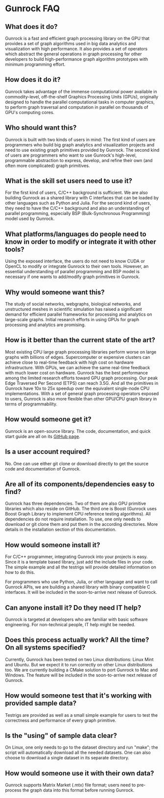 # Gunrock FAQ

## What does it do?

Gunrock is a fast and efficient graph processing library on the GPU that
provides a set of graph algorithms used in big data analytics and visualization
with high performance.  It also provides a set of operators which abstract the
general operations in graph processing for other developers to build
high-performance graph algorithm prototypes with minimum programming effort.

## How does it do it?

Gunrock takes advantage of the immense computational power available in
commodity-level, off-the-shelf Graphics Processing Units (GPUs), originally
designed to handle the parallel computational tasks in computer graphics, to
perform graph traversal and computation in parallel on thousands of GPU's
computing cores.

## Who should want this?

Gunrock is built with two kinds of users in mind: The first kind of users are
programmers who build big graph analytics and visualization projects and need to
use existing graph primitives provided by Gunrock.  The second kind of users
are programmers who want to use Gunrock's high-level, programmable abstraction
to express, develop, and refine their own (and often more complicated) graph
primitives.

## What is the skill set users need to use it?

For the first kind of users, C/C++ background is sufficient. We are also
building Gunrock as a shared library with C interfaces that can be loaded by
other languages such as Python and Julia.  For the second kind of users, they
need to have the C/C++ background and also an understanding of parallel
programming, especially BSP (Bulk-Synchronous Programming) model used by Gunrock.

## What platforms/languages do people need to know in order to modify or integrate it with other tools?

Using the exposed interface, the users do not need to know CUDA or OpenCL to
modify or integrate Gunrock to their own tools. However, an essential
understanding of parallel programming and BSP model is necessary if one wants
to add/modify graph primitives in Gunrock.

## Why would someone want this?

The study of social networks, webgraphs, biological networks, and unstructured
meshes in scientific simulation has raised a significant demand for efficient
parallel frameworks for processing and analytics on large-scale graphs. Initial
research efforts in using GPUs for graph processing and analytics are promising.

## How is it better than the current state of the art?

Most existing CPU large graph processing libraries perform worse on large
graphs with billions of edges. Supercomputer or expensive clusters can achieve
close to real-time feedback with high cost on hardware infrastructure. With
GPUs, we can achieve the same real-time feedback with much lower cost on
hardware. Gunrock has the best performance among the limited research efforts
toward GPU graph processing. Our peak Edge Traversed Per Second (ETPS) can
reach 3.5G.  And all the primitives in Gunrock have 10x to 25x speedup over the
equivalent single-node CPU implementations. With a set of general graph
processing operators exposed to users, Gunrock is also more flexible than other
GPU/CPU graph library in terms of programmability.

## How would someone get it?

Gunrock is an open-source library. The code, documentation, and quick start
guide are all on its [GitHub page](gunrock.github.io).

## Is a user account required?

No. One can use either git clone or download directly to get the source code
and documentation of Gunrock.

## Are all of its components/dependencies easy to find?

Gunrock has three dependencies. Two of them are also GPU primitive libraries which
also reside on GitHub. The third one is Boost (Gunrock uses Boost Graph Library
to implement CPU reference testing algorithms). All dependencies do not require
installation. To use, one only needs to download or git clone them and put them
in the according directories. More details in the installation section of this
documentation.

## How would someone install it?

For C/C++ programmer, integrating Gunrock into your projects is easy. Since it
is a template based library, just add the include files in your code. The
simple example and all the testrigs will provide detailed information on how to
do this.

For programmers who use Python, Julia, or other language and want to call
Gunrock APIs, we are building a shared library with binary compatible
C interfaces. It will be included in the soon-to-arrive next release of
Gunrock.

## Can anyone install it? Do they need IT help?

Gunrock is targeted at developers who are familiar with basic software
engineering. For non-technical people, IT help might be needed.

## Does this process actually work? All the time? On all systems specified?

Currently, Gunrock has been tested on two Linux distributions: Linux Mint and
Ubuntu. But we expect it to run correctly on other Linux distributions too.
We are currently building a CMake solution to port Gunrock to Mac and Windows.
The feature will be included in the soon-to-arrive next release of Gunrock.

## How would someone test that it's working with provided sample data?

Testrigs are provided as well as a small simple example for users to test the
correctness and performance of every graph primitive.

## Is the "using" of sample data clear?

On Linux, one only needs to go to the dataset directory and run "make"; the
script will automatically download all the needed datasets. One can also choose
to download a single dataset in its separate directory.

## How would someone use it with their own data?

Gunrock supports Matrix Market (.mtx) file format; users need to pre-process
the graph data into this format before running Gunrock.
